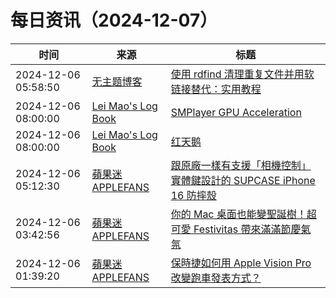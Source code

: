 ﻿# 每日资讯（2024-12-07）

|时间|来源|标题|
|---|---|---|
|2024-12-06 05:58:50|[无主题博客](https://wuzhuti.cn/feed)|[使用 rdfind 清理重复文件并用软链接替代：实用教程](https://wuzhuti.cn/rdfind)|
|2024-12-06 08:00:00|[Lei Mao's Log Book](https://leimao.github.io/atom.xml)|[SMPlayer GPU Acceleration](https://leimao.github.io/blog/SMPlayer-GPU-Acceleration/)|
|2024-12-06 08:00:00|[Lei Mao's Log Book](https://leimao.github.io/atom.xml)|[红天鹅](https://leimao.github.io/essay/%E7%BA%A2%E5%A4%A9%E9%B9%85-Red-Swarn/)|
|2024-12-06 05:12:30|[蘋果迷 APPLEFANS](https://applefans.today/feed/)|[跟原廠一樣有支援「相機控制」實體鍵設計的 SUPCASE iPhone 16 防摔殼](https://applefans.today/2024-12-supcase-iphone-16-protect-case/)|
|2024-12-06 03:42:56|[蘋果迷 APPLEFANS](https://applefans.today/feed/)|[你的 Mac 桌面也能變聖誕樹！超可愛 Festivitas 帶來滿滿節慶氣氛](https://applefans.today/2024-12-festivitas-holiday-lights-mac/)|
|2024-12-06 01:39:20|[蘋果迷 APPLEFANS](https://applefans.today/feed/)|[保時捷如何用 Apple Vision Pro 改變跑車發表方式？](https://applefans.today/2024-12-apple-vision-pro-how-to-change-porsche/)|
